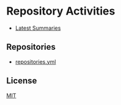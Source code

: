 # Repository Activities

- [Latest Summaries](https://github.com/koki-develop/repository-activities/releases/latest)

## Repositories

- [repositories.yml](./repositories.yml)

## License

[MIT](./LICENSE)
